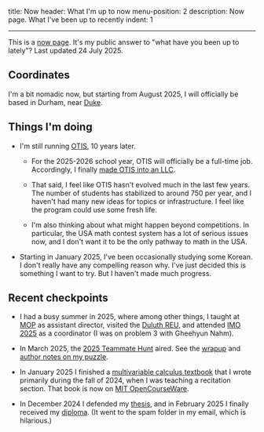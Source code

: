 title: Now
header: What I'm up to now
menu-position: 2
description: Now page. What I've been up to recently
indent: 1

---

This is a [now page](https://nownownow.com/about).
It's my public answer to "what have you been up to lately"?
Last updated 24 July 2025.

## Coordinates

I'm a bit nomadic now,
but starting from August 2025, I will officially be based in Durham,
near [Duke](https://www.duke.edu).

## Things I'm doing

- I'm still running [OTIS](otis.html), 10 years later.
  - For the 2025-2026 school year, OTIS will officially be a full-time job.
    Accordingly, I finally [made OTIS into an LLC](https://www.instagram.com/p/DKcMIsUOXAZ/).

  - That said, I feel like OTIS hasn't evolved much in the last few years.
    The number of students has stabilized to around 750 per year, and
    I haven't had many new ideas for topics or infrastructure.
    I feel like the program could use some fresh life.

  - I'm also thinking about what might happen beyond competitions.
    In particular, the USA math contest system has a lot of serious issues now,
    and I don't want it to be the only pathway to math in the USA.

- Starting in January 2025, I've been occasionally studying some Korean.
  I don't really have any compelling reason why.
  I've just decided this is something I want to try.
  But I haven't made much progress.

## Recent checkpoints

- I had a busy summer in 2025, where among other things,
  I taught at [MOP](mop.html) as assistant director,
  visited the [Duluth REU](https://sites.google.com/view/gallian-reu/home),
  and attended [IMO 2025][coord] as a coordinator
  (I was on problem 3 with Gheehyun Nahm).

- In March 2025, the [2025 Teammate Hunt](https://teammatehunt.com) aired.
  See the [wrapup](https://2025.teammatehunt.com/wrapup) and
  [author notes on my puzzle](https://blog.evanchen.cc/2025/04/23/teammate-hunt-2025-author-notes/).

- In January 2025 I finished a [multivariable calculus textbook](1802.html)
  that I wrote primarily during the fall of 2024,
  when I was teaching a recitation section.
  That book is now on [MIT OpenCourseWare](https://ocw.mit.edu/courses/res-18-016-multivariable-calculus-recitation-notes-fall-2024/).

- In December 2024 I defended my
  [thesis](/textbooks/chen-evanchen-phd-math-2025-thesis.pdf),
  and in February 2025 I finally received my
  [diploma](https://credentials.mit.edu/certificate/fb5dea8b0db8537293e2967b64e97777).
  (It went to the spam folder in my email, which is hilarious.)

[coord]: https://blog.evanchen.cc/2025/07/29/imo/
